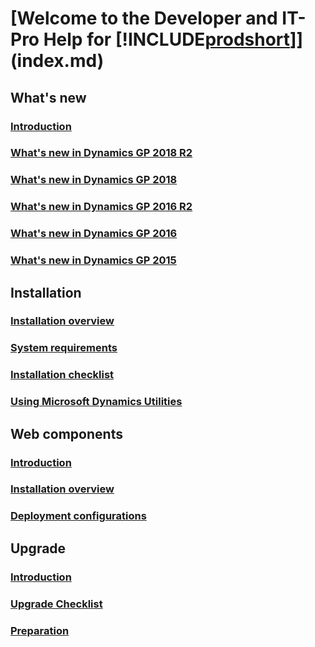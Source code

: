 # [Welcome to the Developer and IT-Pro Help for [!INCLUDE[prodshort](../includes/prodshort.md)]](index.md)
## What's new
### [Introduction](whats-new/introduction.md)
### [What's new in Dynamics GP 2018 R2](whats-new/whats-new-in-gp-2018-r2.md)
### [What's new in Dynamics GP 2018](whats-new/whats-new-in-gp-2018.md)
### [What's new in Dynamics GP 2016 R2](whats-new/whats-new-in-dynamics-gp-2016-r2.md)
### [What's new in Dynamics GP 2016](whats-new/whats-new-in-dynamics-gp-2016.md)
### [What's new in Dynamics GP 2015](whats-new/whats-new-in-dynamics-gp-2015.md)
## Installation
### [Installation overview](installation/introduction.md)
### [System requirements](upgrade/system-requirements.md)
### [Installation checklist](installation/checklist.md)
### [Using Microsoft Dynamics Utilities](installation/using-microsoft-dynamics-tilities.md)
## Web components
### [Introduction](web-components/introduction.md)
### [Installation overview](web-components/installation-overview.md)
### [Deployment configurations](web-components/deployment-configurations.md)
## Upgrade
### [Introduction](upgrade/introduction.md)
### [Upgrade Checklist](upgrade/upgrade-checklist.md)
### [Preparation](upgrade/preparation.md)

